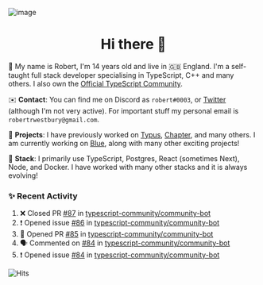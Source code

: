 ![image](https://i.imgur.com/xBqYfL7.jpg)

<h1 align="center">Hi there 👋</h1>

🚀 My name is Robert, I'm 14 years old and live in 🇬🇧 England. I'm a self-taught full stack developer specialising in TypeScript, C++ and many others. I also own the [Official TypeScript Community](https://discord.gg/typescript).

✉️ **Contact**: You can find me on Discord as `robert#0003`, or [Twitter](https://twitter.com/robertwestburyz) (although I'm not very active). For important stuff my personal email is `robertrwestbury@gmail.com`.

🚧 **Projects**: I have previously worked on [Typus](https://github.com/typusio), [Chapter](https://github.com/freecodecamp/chapter), and many others. I am currently working on [Blue](https://github.com/tryblue), along with many other exciting projects!

🥞 **Stack**: I primarily use TypeScript, Postgres, React (sometimes Next), Node, and Docker. I have worked with many other stacks and it is always evolving!

### ✨ Recent Activity

<!--START_SECTION:activity-->
1. ❌ Closed PR [#87](https://github.com/typescript-community/community-bot/pull/87) in [typescript-community/community-bot](https://github.com/typescript-community/community-bot)
2. ❗️ Opened issue [#86](https://github.com/typescript-community/community-bot/issues/86) in [typescript-community/community-bot](https://github.com/typescript-community/community-bot)
3. 💪 Opened PR [#85](https://github.com/typescript-community/community-bot/pull/85) in [typescript-community/community-bot](https://github.com/typescript-community/community-bot)
4. 🗣 Commented on [#84](https://github.com/typescript-community/community-bot/issues/84) in [typescript-community/community-bot](https://github.com/typescript-community/community-bot)
5. ❗️ Opened issue [#84](https://github.com/typescript-community/community-bot/issues/84) in [typescript-community/community-bot](https://github.com/typescript-community/community-bot)
<!--END_SECTION:activity-->

![Hits](https://hitcounter.pythonanywhere.com/count/tag.svg?url=https%3A%2F%2Fgithub.com%2Frobertwestbury)
